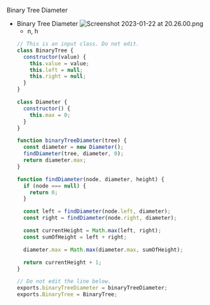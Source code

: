 Binary Tree Diameter

- Binary Tree Diameter
  ![Screenshot 2023-01-22 at 20.26.00.png](https://s3-us-west-2.amazonaws.com/secure.notion-static.com/987ef052-cd90-42f1-9a2f-a68c75578868/Screenshot_2023-01-22_at_20.26.00.png)
  - n, h
  ```jsx
  // This is an input class. Do not edit.
  class BinaryTree {
    constructor(value) {
      this.value = value;
      this.left = null;
      this.right = null;
    }
  }

  class Diameter {
    constructor() {
      this.max = 0;
    }
  }

  function binaryTreeDiameter(tree) {
    const diameter = new Diameter();
    findDiameter(tree, diameter, 0);
    return diameter.max;
  }

  function findDiameter(node, diameter, height) {
    if (node === null) {
      return 0;
    }

    const left = findDiameter(node.left, diameter);
    const right = findDiameter(node.right, diameter);

    const currentHeight = Math.max(left, right);
    const sumOfHeight = left + right;

    diameter.max = Math.max(diameter.max, sumOfHeight);

    return currentHeight + 1;
  }

  // Do not edit the line below.
  exports.binaryTreeDiameter = binaryTreeDiameter;
  exports.BinaryTree = BinaryTree;
  ```
